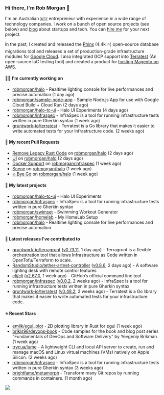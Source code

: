 ### Hi there, I'm Rob Morgan 👋

I'm an Australian 🇦🇺 entrepreneur with experience in a wide range of technology companies. I work on a bunch of
open source projects (see below) and [blog](https://robmorgan.id.au/) about startups and tech. You can [hire me](https://robmorgan.id.au/work-with-me/)
for your next project.

In the past, I created and released the [Phinx](https://github.com/cakephp/phinx) (4.4k ⭐️) open-source database migrations tool
and released a set of production-grade infrastructure modules for [Google Cloud](https://cloud.google.com/blog/products/devops-sre/deploying-a-production-grade-helm-release-on-gke-with-terraform).
I also integrated GCP support into [Terratest](https://github.com/gruntwork-io/terratest) (An open-source IaC testing tool) and created a product for [hosting Magento on AWS](https://github.com/magecloudkit/magecloudkit).

#### 👨‍💻 I'm currently working on

- [robmorgan/halo](https://github.com/robmorgan/halo) - Realtime lighting console for live performances and precise automation (1 day ago)
- [robmorgan/sample-node-app](https://github.com/robmorgan/sample-node-app) - Sample Node.js App for use with Google Cloud Build &#43; Cloud Run (2 days ago)
- [robmorgan/halo-tc-ui](https://github.com/robmorgan/halo-tc-ui) - Halo UI Experiments (4 days ago)
- [robmorgan/infraspec](https://github.com/robmorgan/infraspec) - InfraSpec is a tool for running infrastructure tests written in pure Gherkin syntax (1 week ago)
- [gruntwork-io/terratest](https://github.com/gruntwork-io/terratest) -  Terratest is a Go library that makes it easier to write automated tests for your infrastructure code. (2 weeks ago)

#### 🔨 My recent Pull Requests

- [Remove Legacy Rust Code](https://github.com/robmorgan/halo/pull/11) on [robmorgan/halo](https://github.com/robmorgan/halo) (2 days ago)
- [UI](https://github.com/robmorgan/halo/pull/10) on [robmorgan/halo](https://github.com/robmorgan/halo) (2 days ago)
- [Docker Support](https://github.com/robmorgan/infraspec/pull/1) on [robmorgan/infraspec](https://github.com/robmorgan/infraspec) (1 week ago)
- [Scene](https://github.com/robmorgan/halo/pull/9) on [robmorgan/halo](https://github.com/robmorgan/halo) (1 week ago)
- [🔥 Bye Go](https://github.com/robmorgan/halo/pull/8) on [robmorgan/halo](https://github.com/robmorgan/halo) (1 week ago)

#### 🌱 My latest projects

- [robmorgan/halo-tc-ui](https://github.com/robmorgan/halo-tc-ui) - Halo UI Experiments
- [robmorgan/infraspec](https://github.com/robmorgan/infraspec) - InfraSpec is a tool for running infrastructure tests written in pure Gherkin syntax
- [robmorgan/swimset](https://github.com/robmorgan/swimset) - Swimming Workout Generator
- [robmorgan/homelab](https://github.com/robmorgan/homelab) - My HomeLab Setup
- [robmorgan/halo](https://github.com/robmorgan/halo) - Realtime lighting console for live performances and precise automation

#### 🚀 Latest releases I've contributed to

- [gruntwork-io/terragrunt](https://github.com/gruntwork-io/terragrunt) ([v0.73.11](https://github.com/gruntwork-io/terragrunt/releases/tag/v0.73.11), 1 day ago) - Terragrunt is a flexible orchestration tool that allows Infrastructure as Code written in OpenTofu/Terraform to scale.
- [RandomStudio/tether-artnet-controller](https://github.com/RandomStudio/tether-artnet-controller) ([v0.8.6](https://github.com/RandomStudio/tether-artnet-controller/releases/tag/v0.8.6), 2 days ago) - A software lighting desk with remote control features
- [cli/cli](https://github.com/cli/cli) ([v2.67.0](https://github.com/cli/cli/releases/tag/v2.67.0), 1 week ago) - GitHub’s official command line tool
- [robmorgan/infraspec](https://github.com/robmorgan/infraspec) ([v0.0.2](https://github.com/robmorgan/infraspec/releases/tag/v0.0.2), 2 weeks ago) - InfraSpec is a tool for running infrastructure tests written in pure Gherkin syntax
- [gruntwork-io/terratest](https://github.com/gruntwork-io/terratest) ([v0.48.2](https://github.com/gruntwork-io/terratest/releases/tag/v0.48.2), 2 weeks ago) -  Terratest is a Go library that makes it easier to write automated tests for your infrastructure code.

#### ⭐ Recent Stars

- [emilk/egui_plot](https://github.com/emilk/egui_plot) - 2D plotting library in Rust for egui (1 week ago)
- [brikis98/devops-book](https://github.com/brikis98/devops-book) - Code samples for the book and blog post series &#34;Fundamentals of DevOps and Software Delivery&#34; by Yevgeniy Brikman (1 week ago)
- [trycua/lume](https://github.com/trycua/lume) - A lightweight CLI and local API server to create, run and manage macOS and Linux virtual machines (VMs) natively on Apple Silicon. (2 weeks ago)
- [robmorgan/infraspec](https://github.com/robmorgan/infraspec) - InfraSpec is a tool for running infrastructure tests written in pure Gherkin syntax (3 weeks ago)
- [brightfame/metamorph](https://github.com/brightfame/metamorph) - Transform many Git repos by running commands in containers. (1 month ago)

![](https://github-readme-stats.vercel.app/api?username=robmorgan&theme=vision-friendly-dark&hide_border=false&include_all_commits=true&count_private=true)
